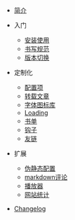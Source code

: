 - [简介](/)

- 入门

  - [安装使用](Docs/GettingStarted/install.md)
  - [书写规范](Docs/GettingStarted/writtenForm.md)
  - [版本切换](Docs/GettingStarted/versionSwitch.md)

- 定制化

  - [配置项](Docs/Customization/config.md)
  - [转载文章](Docs/Customization/reprinted.md)
  - [字体图标库](Docs/Customization/fonticon.md)
  - [Loading](Docs/Customization/loading.md)
  - [书单](Docs/Customization/bookList.md)
  - [钩子](Docs/Customization/hook.md)
  - [友链](Docs/Customization/links.md)
  
- 扩展
  - [伪静态配置](Docs/Customization/rewrite.md)
  - [markdown评论](Docs/Customization/commentMd.md)
  - [播放器](Docs/Customization/player.md)
  - [网站统计](Docs/Customization/statistical.md)

- [Changelog](Docs/changelog.md)
